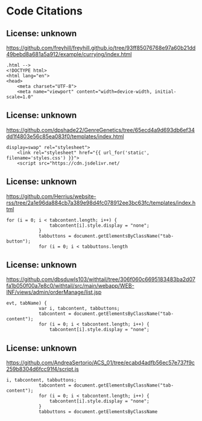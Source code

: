 # Code Citations

## License: unknown
https://github.com/freyhill/freyhill.github.io/tree/93ff85076768e97a60b21dd49bebd8a681a5a912/example/currying/index.html

```
.html -->
<!DOCTYPE html>
<html lang="en">
<head>
    <meta charset="UTF-8">
    <meta name="viewport" content="width=device-width, initial-scale=1.0"
```


## License: unknown
https://github.com/dpshade22/GenreGenetics/tree/65ecd4a9d693db6ef34dd1f4803e56c85ea083f0/templates/index.html

```
display=swap" rel="stylesheet">
    <link rel="stylesheet" href="{{ url_for('static', filename='styles.css') }}">
    <script src="https://cdn.jsdelivr.net/
```


## License: unknown
https://github.com/Herrius/website-rss/tree/2a1e96da884cb7a389e98d4fc078912ee3bc63fc/templates/index.html

```
for (i = 0; i < tabcontent.length; i++) {
                tabcontent[i].style.display = "none";
            }
            tabbuttons = document.getElementsByClassName("tab-button");
            for (i = 0; i < tabbuttons.length
```


## License: unknown
https://github.com/dbsduwls103/withtail/tree/306f060c6695183483ba2d07fa1b050f00a7e8c0/withtail/src/main/webapp/WEB-INF/views/admin/orderManage/list.jsp

```
evt, tabName) {
            var i, tabcontent, tabbuttons;
            tabcontent = document.getElementsByClassName("tab-content");
            for (i = 0; i < tabcontent.length; i++) {
                tabcontent[i].style.display = "none";
```


## License: unknown
https://github.com/AndreaSertorio/ACS_01/tree/ecabd4adfb56ec57e737f9c259b8304d6fcc91f4/script.js

```
i, tabcontent, tabbuttons;
            tabcontent = document.getElementsByClassName("tab-content");
            for (i = 0; i < tabcontent.length; i++) {
                tabcontent[i].style.display = "none";
            }
            tabbuttons = document.getElementsByClassName
```

